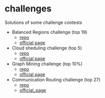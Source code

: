 # challenges
Solutions of some challenge contests

* Balanced Regions challenge (top 19)
  * [repo](https://github.com/markysha/challenges/tree/main/huawei-balanced-regions)
  * [official page](https://codeforces.com/blog/entry/90185)
* Cloud sheduling challenge (top 5)
  * [repo](https://github.com/markysha/challenges/tree/main/huawei-fixing-the-cloud)
  * [official page](https://codeforces.com/blog/entry/85241)
* Graph Mining challenge (top 10%)
  * [repo](https://github.com/markysha/challenges/tree/main/huawei-graph-mining)
  * [official page](https://codeforces.com/blog/entry/79078)
* Communication Routing challenge (top 27)
  * [repo](https://github.com/markysha/challenges/tree/main/huawei-communication-routing)
  * [official_page](https://codeforces.com/blog/entry/94906)
